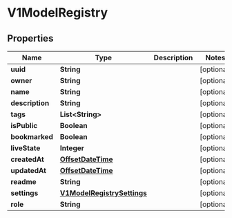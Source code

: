 

# V1ModelRegistry

## Properties

Name | Type | Description | Notes
------------ | ------------- | ------------- | -------------
**uuid** | **String** |  |  [optional]
**owner** | **String** |  |  [optional]
**name** | **String** |  |  [optional]
**description** | **String** |  |  [optional]
**tags** | **List&lt;String&gt;** |  |  [optional]
**isPublic** | **Boolean** |  |  [optional]
**bookmarked** | **Boolean** |  |  [optional]
**liveState** | **Integer** |  |  [optional]
**createdAt** | [**OffsetDateTime**](OffsetDateTime.md) |  |  [optional]
**updatedAt** | [**OffsetDateTime**](OffsetDateTime.md) |  |  [optional]
**readme** | **String** |  |  [optional]
**settings** | [**V1ModelRegistrySettings**](V1ModelRegistrySettings.md) |  |  [optional]
**role** | **String** |  |  [optional]



